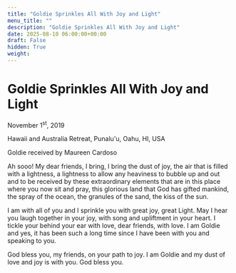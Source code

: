 ```yaml
---
title: "Goldie Sprinkles All With Joy and Light"
menu_title: ""
description: "Goldie Sprinkles All With Joy and Light"
date: 2025-08-10 06:00:00+00:00
draft: False
hidden: True
weight:
---
```

# Goldie Sprinkles All With Joy and Light

November 1<sup>st</sup>, 2019

Hawaii and Australia Retreat, Punalu'u, Oahu, HI, USA

Goldie received by Maureen Cardoso

Ah sooo! My dear friends, I bring, I bring the dust of joy, the air that is filled with a lightness, a lightness to allow any heaviness to bubble up and out and to be received by these extraordinary elements that are in this place where you now sit and pray, this glorious land that God has gifted mankind, the spray of the ocean, the granules of the sand, the kiss of the sun.

I am with all of you and I sprinkle you with great joy, great Light. May I hear you laugh together in your joy, with song and upliftment in your heart. I tickle your behind your ear with love, dear friends, with love. I am Goldie and yes, it has been such a long time since I have been with you and speaking to you.

God bless you, my friends, on your path to joy. I am Goldie and my dust of love and joy is with you. God bless you.
